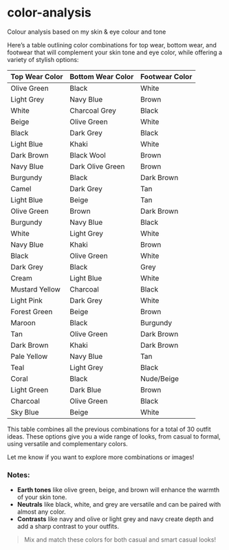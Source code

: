 # color-analysis
Colour analysis based on my skin &amp; eye colour and tone

Here’s a table outlining color combinations for top wear, bottom wear, and footwear that will complement your skin tone and eye color, while offering a variety of stylish options:


| **Top Wear Color**   | **Bottom Wear Color**  | **Footwear Color**   |
|----------------------|------------------------|----------------------|
| Olive Green           | Black                  | White                |
| Light Grey            | Navy Blue              | Brown                |
| White                 | Charcoal Grey          | Black                |
| Beige                 | Olive Green            | White                |
| Black                 | Dark Grey              | Black                |
| Light Blue            | Khaki                  | White                |
| Dark Brown            | Black Wool             | Brown                |
| Navy Blue             | Dark Olive Green       | Brown                |
| Burgundy              | Black                  | Dark Brown           |
| Camel                 | Dark Grey              | Tan                  |
| Light Blue            | Beige                  | Tan                  |
| Olive Green           | Brown                  | Dark Brown           |
| Burgundy              | Navy Blue              | Black                |
| White                 | Light Grey             | White                |
| Navy Blue             | Khaki                  | Brown                |
| Black                 | Olive Green            | White                |
| Dark Grey             | Black                  | Grey                 |
| Cream                 | Light Blue             | White                |
| Mustard Yellow        | Charcoal               | Black                |
| Light Pink            | Dark Grey              | White                |
| Forest Green          | Beige                  | Brown                |
| Maroon                | Black                  | Burgundy             |
| Tan                   | Olive Green            | Dark Brown           |
| Dark Brown            | Khaki                  | Dark Brown           |
| Pale Yellow           | Navy Blue              | Tan                  |
| Teal                  | Light Grey             | Black                |
| Coral                 | Black                  | Nude/Beige           |
| Light Green           | Dark Blue              | Brown                |
| Charcoal              | Olive Green            | Black                |
| Sky Blue              | Beige                  | White                |


This table combines all the previous combinations for a total of 30 outfit ideas. These options give you a wide range of looks, from casual to formal, using versatile and complementary colors.

Let me know if you want to explore more combinations or images!
### Notes:
- **Earth tones** like olive green, beige, and brown will enhance the warmth of your skin tone.
- **Neutrals** like black, white, and grey are versatile and can be paired with almost any color.
- **Contrasts** like navy and olive or light grey and navy create depth and add a sharp contrast to your outfits.

> Mix and match these colors for both casual and smart casual looks!
